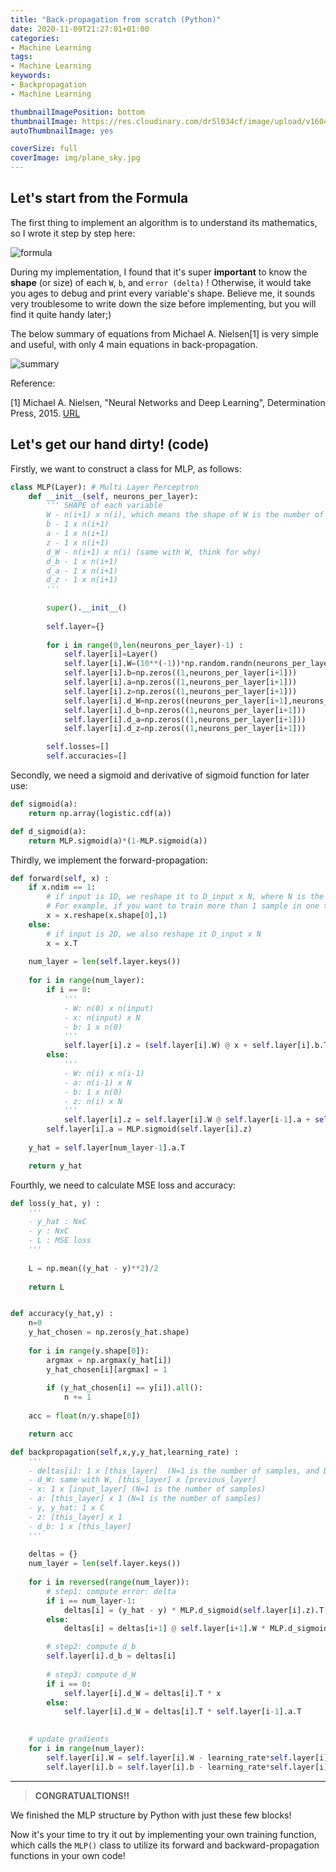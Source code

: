 ```yaml
---
title: "Back-propagation from scratch (Python)"
date: 2020-11-09T21:27:01+01:00
categories:
- Machine Learning
tags:
- Machine Learning
keywords:
- Backpropagation
- Machine Learning

thumbnailImagePosition: bottom
thumbnailImage: https://res.cloudinary.com/dr5l034cf/image/upload/v1604958146/backpropagation/backprop_icon_ytjd7s.jpg
autoThumbnailImage: yes

coverSize: full
coverImage: img/plane_sky.jpg
---
```


## Let's start from the Formula

The first thing to implement an algorithm is to understand its mathematics, so I wrote it step by step here:

![formula](https://res.cloudinary.com/dr5l034cf/image/upload/v1604958154/backpropagation/Backpropagation_formula_marked_s7xhpl.jpg)

During my implementation, I found that it's super **important** to know the **shape** (or size) of each `W`, `b`, and `error (delta)` ! Otherwise, it would take you ages to debug and print every variable's shape. Believe me, it sounds very troublesome to write down the size before implementing, but you will find it quite handy later;)



The below summary of equations from Michael A. Nielsen[1] is very simple and useful, with only 4 main equations in back-propagation.

![summary](https://res.cloudinary.com/dr5l034cf/image/upload/v1604958146/backpropagation/backprop_summary_vxi44b.png)



Reference:

[1] Michael A. Nielsen, "Neural Networks and Deep Learning", Determination Press, 2015. [URL](http://neuralnetworksanddeeplearning.com/chap2.html)



## Let's get our hand dirty! (code)

Firstly, we want to construct a class for MLP, as follows:

```python
class MLP(Layer): # Multi Layer Perceptron
    def __init__(self, neurons_per_layer):
        ''' SHAPE of each variable
        W - n(i+1) x n(i), which means the shape of W is the number of neurons in layer(i+1) x number of neurons in layer(i)
        b - 1 x n(i+1)
        a - 1 x n(i+1)
        z - 1 x n(i+1)
        d_W - n(i+1) x n(i) (same with W, think for why)
        d_b - 1 x n(i+1)
        d_a - 1 x n(i+1)
        d_z - 1 x n(i+1)
        '''
        
        super().__init__()
        
        self.layer={}
        
        for i in range(0,len(neurons_per_layer)-1) :
            self.layer[i]=Layer()
            self.layer[i].W=(10**(-1))*np.random.randn(neurons_per_layer[i+1],neurons_per_layer[i])
            self.layer[i].b=np.zeros((1,neurons_per_layer[i+1]))
            self.layer[i].a=np.zeros((1,neurons_per_layer[i+1])) 
            self.layer[i].z=np.zeros((1,neurons_per_layer[i+1]))
            self.layer[i].d_W=np.zeros((neurons_per_layer[i+1],neurons_per_layer[i]))
            self.layer[i].d_b=np.zeros((1,neurons_per_layer[i+1])) 
            self.layer[i].d_a=np.zeros((1,neurons_per_layer[i+1]))
            self.layer[i].d_z=np.zeros((1,neurons_per_layer[i+1]))

        self.losses=[]
        self.accuracies=[]
```

Secondly, we need a sigmoid and derivative of sigmoid function for later use:

```python
def sigmoid(a):
    return np.array(logistic.cdf(a)) 

def d_sigmoid(a):
    return MLP.sigmoid(a)*(1-MLP.sigmoid(a))
```
Thirdly, we implement the forward-propagation:

```python
def forward(self, x) :
    if x.ndim == 1:
        # if input is 1D, we reshape it to D_input x N, where N is the number of samples in one batch.
        # For example, if you want to train more than 1 sample in one time, the input size can be N=1000
        x = x.reshape(x.shape[0],1)
    else:
        # if input is 2D, we also reshape it D_input x N
        x = x.T
        
    num_layer = len(self.layer.keys())
    
    for i in range(num_layer):
        if i == 0:
            '''
            - W: n(0) x n(input)
            - x: n(input) x N
            - b: 1 x n(0)
            '''
            self.layer[i].z = (self.layer[i].W) @ x + self.layer[i].b.T
        else:
            '''
            - W: n(i) x n(i-1)
            - a: n(i-1) x N
            - b: 1 x n(0)
            - z: n(i) x N
            '''
            self.layer[i].z = self.layer[i].W @ self.layer[i-1].a + self.layer[i].b.T
        self.layer[i].a = MLP.sigmoid(self.layer[i].z)
    
    y_hat = self.layer[num_layer-1].a.T

    return y_hat
```

Fourthly, we need to calculate MSE loss and accuracy:

```python
def loss(y_hat, y) :
    '''
    - y_hat : NxC
    - y : NxC
    - L : MSE loss
    '''
    
    L = np.mean((y_hat - y)**2)/2
    
    return L


def accuracy(y_hat,y) :
    n=0
    y_hat_chosen = np.zeros(y_hat.shape)
    
    for i in range(y.shape[0]):    
        argmax = np.argmax(y_hat[i])
        y_hat_chosen[i][argmax] = 1
        
        if (y_hat_chosen[i] == y[i]).all():
            n += 1
    
    acc = float(n/y.shape[0])

    return acc
```

```python
def backpropagation(self,x,y,y_hat,learning_rate) :
    '''
    - deltas[i]: 1 x [this_layer]  (N=1 is the number of samples, and D_0 is the number of neurons in hidden layer 1)
    - d_W: same with W, [this_layer] x [previous_layer]
    - x: 1 x [input_layer] (N=1 is the number of samples)
    - a: [this_layer] x 1 (N=1 is the number of samples)
    - y, y_hat: 1 x C
    - z: [this_layer] x 1
    - d_b: 1 x [this_layer]
    '''
    
    deltas = {}
    num_layer = len(self.layer.keys())
    
    for i in reversed(range(num_layer)):
        # step1: compute error: delta
        if i == num_layer-1:
            deltas[i] = (y_hat - y) * MLP.d_sigmoid(self.layer[i].z).T
        else:
            deltas[i] = deltas[i+1] @ self.layer[i+1].W * MLP.d_sigmoid(self.layer[i].z).T

        # step2: compute d_b
        self.layer[i].d_b = deltas[i]
        
        # step3: compute d_W
        if i == 0:
            self.layer[i].d_W = deltas[i].T * x
        else:
            self.layer[i].d_W = deltas[i].T * self.layer[i-1].a.T
    

	# update gradients
    for i in range(num_layer):
        self.layer[i].W = self.layer[i].W - learning_rate*self.layer[i].d_W
        self.layer[i].b = self.layer[i].b - learning_rate*self.layer[i].d_b
```

****

> **CONGRATUALTIONS!!**

We finished the MLP structure by Python with just these few blocks!

Now it's your time to try it out by implementing your own training function, which calls the `MLP()` class to utilize its forward and backward-propagation functions in your own code!









